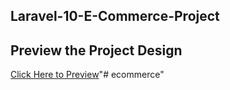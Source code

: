 ## Laravel-10-E-Commerce-Project

## Preview the Project Design

[Click Here to Preview](https://surfsidemedia.github.io/Laravel-10-E-Commerce-Project/index.htm)"# ecommerce" 
